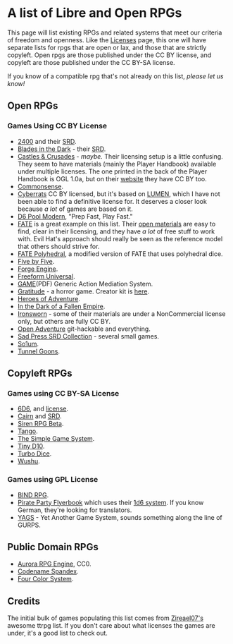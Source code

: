 # A list of Libre and Open RPGs

This page will list existing RPGs and related systems that meet our criteria of freedom and openness. Like the [Licenses](https://github.com/pinxedjacu/librerpg/blob/main/list-of-good-rpg-licenses.md) page, this one will have separate lists for rpgs that are open or lax, and those that are strictly copyleft. Open rpgs are those published under the CC BY license, and copyleft are those published under the CC BY-SA license.

If you know of a compatible rpg that's not already on this list, *please let us know!*

## Open RPGs

### Games Using CC BY License

* [2400](https://jasontocci.itch.io/2400) and their [SRD](https://jasontocci.itch.io/24xx).
* [Blades in the Dark](https://bladesinthedark.com/) - their [SRD](https://bladesinthedark.com/node/33).
* [Castles & Crusades](https://www.trolllord.com/tlgstore/#!/Castles-&-Crusades-Players-Handbook-7th-Printing-Digital-Standard-Cover/p/89198194/category=11639170) - *maybe.* Their licensing setup is a little confusing. They seem to have materials (mainly the Player Handbook) available under multiple licenses. The one printed in the back of the Player Handbook is OGL 1.0a, but on their [website](https://trolllord.com/3rd-party-publishing/) they have CC BY too.
* [Commonsense](https://www.drivethrurpg.com/product/359829/Commonsense-A-RolePlaying-Game-System).
* [Cyberrats](https://alrine.itch.io/cyberrats) CC BY licensed, but it's based on [LUMEN](https://gilarpgs.itch.io/lumen), which I have not been able to find a definitive license for. It deserves a closer look because *a lot* of games are based on it.
* [D6 Pool Modern](https://www.drivethrurpg.com/product/134520/D6Pool-Modern-Roleplaying?src=newest), "Prep Fast, Play Fast."
* [FATE](https://evilhat.com/product/fate-core-system/) is a great example on this list. Their [open materials](https://www.faterpg.com/licensing/licensing-fate-cc-by/) are easy to find, clear in their licensing, and they have *a lot* of free stuff to work with. Evil Hat's approach should really be seen as the reference model that others should strive for.
* [FATE Polyhedral](https://www.dropbox.com/s/5hl8z4kjvbhrbxf/Fate%20Polyhedral%20Edition.pdf?dl=0), a modified version of FATE that uses polyhedral dice.
* [Five by Five](https://www.drivethrurpg.com/product/115748/Five-by-Five?manufacturers_id=5581).
* [Forge Engine](https://www.heroforgegames.com/forge-engine/).
* [Freeform Universal](https://www.perilplanet.com/freeform-universal/).
* [GAME](http://www.1km1kt.net/wp-content/uploads/2011/02/GAMEv1-1.pdf)(PDF) Generic Action Mediation System.
* [Gratitude](https://alrine.itch.io/gratitude-a-horror-game) - a horror game. Creator kit is [here](https://alrine.itch.io/gratitude-creators-kit).
* [Heroes of Adventure](https://nameless-designer.itch.io/heroes-of-adventure).
* [In the Dark of a Fallen Empire](https://jkent2585.itch.io/in-the-dark-of-a-fallen-empire).
* [Ironsworn](https://www.ironswornrpg.com/) - some of their materials are under a NonCommercial license only, but others are fully CC BY.
* [Open Adventure](https://github.com/openadventure/Open-Adventure) git-hackable and everything.
* [Sad Press SRD Collection](https://sadpress.itch.io/sad-press-srd-collection) - several small games.
* [So1um](https://github.com/brunobord/so1um).
* [Tunnel Goons](https://natetreme.itch.io/tunnelgoons).




## Copyleft RPGs

### Games using CC BY-SA License

* [6D6](https://6d6rpg.com/reviews/), and [license](https://6d6rpg.com/share-your-pdfs/).
* [Cairn](https://cairnrpg.com/) and [SRD](https://cairnrpg.com/cairn-srd/).
* [Siren RPG Beta](https://github.com/ElectricCoffee/SirenRPG).
* [Tango](https://sites.google.com/site/tangorpgsystem/home).
* [The Simple Game System](https://tsgs.atomicunicycle.com/).
* [Tiny D10](https://td10.org/wiki/Main_Page).
* [Turbo Dice](https://www.drivethrurpg.com/product/115280/Turbo-Dice).
* [Wushu](http://danielbayn.com/wushu/).

### Games using GPL License

* [BIND RPG](https://gitlab.com/bindrpg/core).
* [Pirate Party Flyerbook](https://www.1w6.org/english/flyerbook-rules) which uses their [1d6 system](https://www.1w6.org/english). If you know German, they're looking for translators.
* [YAGS](https://www.notasnark.net/yags/index) - Yet Another Game System, sounds something along the line of GURPS.


## Public Domain RPGs

* [Aurora RPG Engine](https://lynxthoughts.com/aurora/), CC0.
* [Codename Spandex](https://gurbintrollgames.wordpress.com/codename-spandex/).
* [Four Color System](https://www.drivethrurpg.com/product/50837/Four-Color-System-Core-Rules).

## Credits

The initial bulk of games populating this list comes from [Zireael07's](https://github.com/Zireael07/awesome-tabletop-rpgs) awesome ttrpg list. If you don't care about what licenses the games are under, it's a good list to check out.
